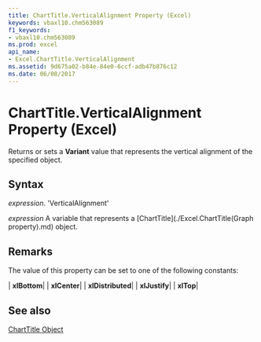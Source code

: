 ```yaml
---
title: ChartTitle.VerticalAlignment Property (Excel)
keywords: vbaxl10.chm563089
f1_keywords:
- vbaxl10.chm563089
ms.prod: excel
api_name:
- Excel.ChartTitle.VerticalAlignment
ms.assetid: 9d675a02-b84e-84e0-6ccf-adb47b876c12
ms.date: 06/08/2017
---
```



# ChartTitle.VerticalAlignment Property (Excel)

Returns or sets a  **Variant** value that represents the vertical alignment of the specified object.


## Syntax

 _expression_. 'VerticalAlignment'

 _expression_ A variable that represents a [ChartTitle](./Excel.ChartTitle(Graph property).md) object.


## Remarks

The value of this property can be set to one of the following constants:



| **xlBottom**|
| **xlCenter**|
| **xlDistributed**|
| **xlJustify**|
| **xlTop**|

## See also


[ChartTitle Object](Excel.ChartTitle(objec).md)

